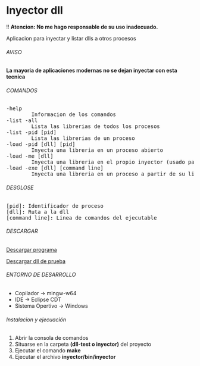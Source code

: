 # Inyector dll

:bangbang: **Atencion: No me hago responsable de su uso inadecuado.**

Aplicacion para inyectar y listar dlls a otros procesos

###### AVISO

**La mayoria de aplicaciones modernas no se dejan inyectar con esta tecnica**

###### COMANDOS
<pre>
-help
        Informacion de los comandos
-list -all
        Lista las librerias de todos los procesos
-list -pid [pid]
        Lista las librerias de un proceso
-load -pid [dll] [pid]
        Inyecta una libreria en un proceso abierto
-load -me [dll]
        Inyecta una libreria en el propio inyector (usado para test)
-load -exe [dll] [command line]
        Inyecta una libreria en un proceso a partir de su lina de comandos
</pre>
###### DESGLOSE
<pre>
[pid]: Identificador de proceso
[dll]: Ruta a la dll
[command line]: Linea de comandos del ejecutable
</pre>
###### DESCARGAR

[Descargar programa](https://github.com/DML95/Inyector-dll/raw/master/inyector/bin/inyector.exe)

[Descargar dll de prueba](https://github.com/DML95/Inyector-dll/raw/master/dll-test/bin/dll-test.dll)

###### ENTORNO DE DESARROLLO

* Copilador -> mingw-w64
* IDE -> Eclipse CDT
* Sistema Opertivo -> Windows

###### Instalacion y ejecuación

1. Abrir la consola de comandos
2. Situarse en la carpeta **(dll-test o inyector)** del proyecto
3. Ejecutar el comando **make**
4. Ejecutar el archivo **inyector/bin/inyector**